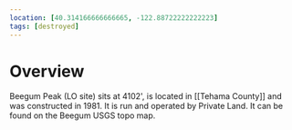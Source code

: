 ```yaml
---
location: [40.314166666666665, -122.88722222222223]
tags: [destroyed]
---
```


# Overview

Beegum Peak (LO site) sits at 4102', is located in [[Tehama County]] and was constructed in 1981. It is run and operated by Private Land. It can be found on the Beegum USGS topo map.

